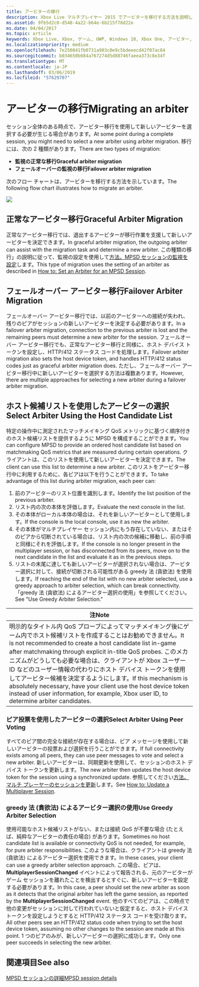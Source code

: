 ```yaml
---
title: アービターの移行
description: Xbox Live マルチプレイヤー 2015 でアービターを移行する方法を説明します。
ms.assetid: 9fb5d2c0-d548-4a22-b64e-6b215f78d22e
ms.date: 04/04/2017
ms.topic: article
keywords: Xbox Live, Xbox, ゲーム, UWP, Windows 10, Xbox One, アービター, マルチプレイヤー 2015
ms.localizationpriority: medium
ms.openlocfilehash: 7e250841fb0731a903c0e9c5bdeeecd42f07ac84
ms.sourcegitcommit: b034650b684a767274d5d88746faeea373c8e34f
ms.translationtype: MT
ms.contentlocale: ja-JP
ms.lasthandoff: 03/06/2019
ms.locfileid: "57629707"
---
```

# <a name="migrating-an-arbiter"></a><span data-ttu-id="1bf1e-104">アービターの移行</span><span class="sxs-lookup"><span data-stu-id="1bf1e-104">Migrating an arbiter</span></span>

<span data-ttu-id="1bf1e-105">セッション全体のある時点で、アービター移行を使用して新しいアービターを選択する必要が生じる場合があります。</span><span class="sxs-lookup"><span data-stu-id="1bf1e-105">At some point during a complete session, you might need to select a new arbiter using arbiter migration.</span></span> <span data-ttu-id="1bf1e-106">移行には、次の 2 種類があります。</span><span class="sxs-lookup"><span data-stu-id="1bf1e-106">There are two types of migration:</span></span>

-   <span data-ttu-id="1bf1e-107">**監視の正常な移行**</span><span class="sxs-lookup"><span data-stu-id="1bf1e-107">**Graceful arbiter migration**</span></span>
-   <span data-ttu-id="1bf1e-108">**フェールオーバーの監視の移行**</span><span class="sxs-lookup"><span data-stu-id="1bf1e-108">**Failover arbiter migration**</span></span>

<span data-ttu-id="1bf1e-109">次のフロー チャートは、アービターを移行する方法を示しています。</span><span class="sxs-lookup"><span data-stu-id="1bf1e-109">The following flow chart illustrates how to migrate an arbiter.</span></span>

![](../../images/multiplayer/Multiplayer_2015_HostMigration.png)

## <a name="graceful-arbiter-migration"></a><span data-ttu-id="1bf1e-110">正常なアービター移行</span><span class="sxs-lookup"><span data-stu-id="1bf1e-110">Graceful Arbiter Migration</span></span>

<span data-ttu-id="1bf1e-111">正常なアービター移行では、退出するアービターが移行作業を支援して新しいアービターを決定できます。</span><span class="sxs-lookup"><span data-stu-id="1bf1e-111">In graceful arbiter migration, the outgoing arbiter can assist with the migration task and determine a new arbiter.</span></span> <span data-ttu-id="1bf1e-112">この種類の移行」の説明に従って、監視の設定を使用して[方法。MPSD セッションの監視を設定](multiplayer-how-tos.md)します。</span><span class="sxs-lookup"><span data-stu-id="1bf1e-112">This type of migration uses the setting of an arbiter as described in [How to: Set an Arbiter for an MPSD Session](multiplayer-how-tos.md).</span></span>


## <a name="failover-arbiter-migration"></a><span data-ttu-id="1bf1e-113">フェールオーバー アービター移行</span><span class="sxs-lookup"><span data-stu-id="1bf1e-113">Failover Arbiter Migration</span></span>

<span data-ttu-id="1bf1e-114">フェールオーバー アービター移行では、以前のアービターへの接続が失われ、残りのピアがセッションの新しいアービターを決定する必要があります。</span><span class="sxs-lookup"><span data-stu-id="1bf1e-114">In a failover arbiter migration, connection to the previous arbiter is lost and the remaining peers must determine a new arbiter for the session.</span></span> <span data-ttu-id="1bf1e-115">フェールオーバー アービター移行でも、正常なアービター移行と同様に、ホスト デバイス トークンを設定し、HTTP/412 ステータス コードを処理します。</span><span class="sxs-lookup"><span data-stu-id="1bf1e-115">Failover arbiter migration also sets the host device token, and handles HTTP/412 status codes just as graceful arbiter migration does.</span></span> <span data-ttu-id="1bf1e-116">ただし、フェールオーバー アービター移行中に新しいアービターを選択する方法は複数あります。</span><span class="sxs-lookup"><span data-stu-id="1bf1e-116">However, there are multiple approaches for selecting a new arbiter during a failover arbiter migration.</span></span>
## <a name="select-arbiter-using-the-host-candidate-list"></a><span data-ttu-id="1bf1e-117">ホスト候補リストを使用したアービターの選択</span><span class="sxs-lookup"><span data-stu-id="1bf1e-117">Select Arbiter Using the Host Candidate List</span></span>

<span data-ttu-id="1bf1e-118">特定の操作中に測定されたマッチメイキング QoS メトリックに基づく順序付きのホスト候補リストを提供するように MPSD を構成することができます。</span><span class="sxs-lookup"><span data-stu-id="1bf1e-118">You can configure MPSD to provide an ordered host candidate list based on matchmaking QoS metrics that are measured during certain operations.</span></span> <span data-ttu-id="1bf1e-119">クライアントは、このリストを使用して新しいアービターを決定できます。</span><span class="sxs-lookup"><span data-stu-id="1bf1e-119">The client can use this list to determine a new arbiter.</span></span> <span data-ttu-id="1bf1e-120">このリストをアービター移行中に利用するために、各ピアは以下を行うことができます。</span><span class="sxs-lookup"><span data-stu-id="1bf1e-120">To take advantage of this list during arbiter migration, each peer can:</span></span>

1.  <span data-ttu-id="1bf1e-121">前のアービターのリスト位置を識別します。</span><span class="sxs-lookup"><span data-stu-id="1bf1e-121">Identify the list position of the previous arbiter.</span></span>
2.  <span data-ttu-id="1bf1e-122">リスト内の次の本体を評価します。</span><span class="sxs-lookup"><span data-stu-id="1bf1e-122">Evaluate the next console in the list.</span></span>
3.  <span data-ttu-id="1bf1e-123">その本体がローカル本体の場合は、それを新しいアービターとして使用します。</span><span class="sxs-lookup"><span data-stu-id="1bf1e-123">If the console is the local console, use it as new the arbiter.</span></span>
4.  <span data-ttu-id="1bf1e-124">その本体がマルチプレイヤー セッション内にもう存在していない、またはそのピアから切断されている場合は、リスト内の次の候補に移動し、前の手順と同様にそれを評価します。</span><span class="sxs-lookup"><span data-stu-id="1bf1e-124">If the console is no longer present in the multiplayer session, or has disconnected from its peers, move on to the next candidate in the list and evaluate it as in the previous steps.</span></span>
5.  <span data-ttu-id="1bf1e-125">リストの末尾に達しても新しいアービターが選択されない場合は、アービター選択に対して、接続が切断される可能性がある greedy 法 (貪欲法) を使用します。</span><span class="sxs-lookup"><span data-stu-id="1bf1e-125">If reaching the end of the list with no new arbiter selected, use a greedy approach to arbiter selection, which can break connectivity.</span></span> <span data-ttu-id="1bf1e-126">「greedy 法 (貪欲法) によるアービター選択の使用」を参照してください。</span><span class="sxs-lookup"><span data-stu-id="1bf1e-126">See "Use Greedy Arbiter Selection."</span></span>

| <span data-ttu-id="1bf1e-127">注</span><span class="sxs-lookup"><span data-stu-id="1bf1e-127">Note</span></span>                                                                                                                                                                                                                                                                                    |
|------------------------------------------------------------------------------------------------------------------------------------------------------------------------------------------------------------------------------------------------------------------------------------------------------|
| <span data-ttu-id="1bf1e-128">明示的なタイトル内 QoS プローブによってマッチメイキング後にゲーム内でホスト候補リストを作成することはお勧めできません。</span><span class="sxs-lookup"><span data-stu-id="1bf1e-128">It is not recommended to create a host candidate list in-game after matchmaking through explicit in-title QoS probes.</span></span> <span data-ttu-id="1bf1e-129">このメカニズムがどうしても必要な場合は、クライアントが Xbox ユーザー ID などのユーザー情報の代わりにホスト デバイス トークンを使用してアービター候補を決定するようにします。</span><span class="sxs-lookup"><span data-stu-id="1bf1e-129">If this mechanism is absolutely necessary, have your client use the host device token instead of user information, for example, Xbox user ID, to determine arbiter candidates.</span></span> |


### <a name="select-arbiter-using-peer-voting"></a><span data-ttu-id="1bf1e-130">ピア投票を使用したアービターの選択</span><span class="sxs-lookup"><span data-stu-id="1bf1e-130">Select Arbiter Using Peer Voting</span></span>

<span data-ttu-id="1bf1e-131">すべてのピア間の完全な接続が存在する場合は、ピア メッセージを使用して新しいアービターの投票および選択を行うことができます。</span><span class="sxs-lookup"><span data-stu-id="1bf1e-131">If full connectivity exists among all peers, they can use peer messages to vote and select a new arbiter.</span></span> <span data-ttu-id="1bf1e-132">新しいアービターは、同期更新を使用して、セッションのホスト デバイス トークンを更新します。</span><span class="sxs-lookup"><span data-stu-id="1bf1e-132">The new arbiter then updates the host device token for the session using a synchronized update.</span></span> <span data-ttu-id="1bf1e-133">参照してください[方法。マルチ プレーヤーのセッションを更新](multiplayer-how-tos.md)します。</span><span class="sxs-lookup"><span data-stu-id="1bf1e-133">See [How to: Update a Multiplayer Session](multiplayer-how-tos.md).</span></span>


### <a name="use-greedy-arbiter-selection"></a><span data-ttu-id="1bf1e-134">greedy 法 (貪欲法) によるアービター選択の使用</span><span class="sxs-lookup"><span data-stu-id="1bf1e-134">Use Greedy Arbiter Selection</span></span>

<span data-ttu-id="1bf1e-135">使用可能なホスト候補リストがない、または接続 QoS が不要な場合 (たとえば、純粋なアービターの責任の場合) があります。</span><span class="sxs-lookup"><span data-stu-id="1bf1e-135">Sometimes no host candidate list is available or connectivity QoS is not needed, for example, for pure arbiter responsibilities.</span></span> <span data-ttu-id="1bf1e-136">このような場合は、クライアントは greedy 法 (貪欲法) によるアービター選択を使用できます。</span><span class="sxs-lookup"><span data-stu-id="1bf1e-136">In these cases, your client can use a greedy arbiter selection approach.</span></span> <span data-ttu-id="1bf1e-137">この場合、ピアは、**MultiplayerSessionChanged** イベントによって報告される、元のアービターがゲーム セッションを離れたことを検出するとすぐに、新しいアービターを設定する必要があります。</span><span class="sxs-lookup"><span data-stu-id="1bf1e-137">In this case, a peer should set the new arbiter as soon as it detects that the original arbiter has left the game session, as reported by the **MultiplayerSessionChanged** event.</span></span> <span data-ttu-id="1bf1e-138">他のすべてのピアは、この時点で他の変更がセッションに対して行われていないと仮定すると、ホスト デバイス トークンを設定しようとすると HTTP/412 ステータス コードを受け取ります。</span><span class="sxs-lookup"><span data-stu-id="1bf1e-138">All other peers see an HTTP/412 status code when trying to set the host device token, assuming no other changes to the session are made at this point.</span></span> <span data-ttu-id="1bf1e-139">1 つのピアのみが、新しいアービターの選択に成功します。</span><span class="sxs-lookup"><span data-stu-id="1bf1e-139">Only one peer succeeds in selecting the new arbiter.</span></span>


## <a name="see-also"></a><span data-ttu-id="1bf1e-140">関連項目</span><span class="sxs-lookup"><span data-stu-id="1bf1e-140">See also</span></span>

[<span data-ttu-id="1bf1e-141">MPSD セッションの詳細</span><span class="sxs-lookup"><span data-stu-id="1bf1e-141">MPSD session details</span></span>](mpsd-session-details.md)
